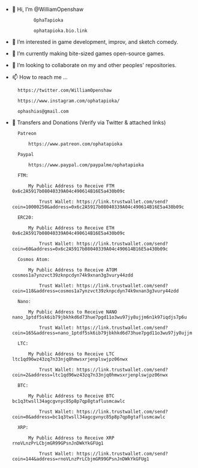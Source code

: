 - 👋 Hi, I’m  @WilliamOpenshaw

              OphaTapioka

              ophatapioka.bio.link

- 👀 I’m interested in game development, improv, and sketch comedy.
 

- 🌱 I’m currently making bite-sized games open-source games.

        
- 💞️ I’m looking to collaborate on my and other peoples' repositories.

        
- 📫 How to reach me ...

        https://twitter.com/WilliamOpenshaw
        
        https://www.instagram.com/ophatapioka/
        
        ophashias@gmail.com
        

- 💌 Transfers and Donations (Verify via Twitter & attached links)

        Patreon
           
            https://www.patreon.com/ophatapioka
        
        Paypal
            
            https://www.paypal.com/paypalme/ophatapioka

        FTM:

            My Public Address to Receive FTM 0x6c2A5917b08040339A04c490614B16E5a430b09c

                Trust Wallet: https://link.trustwallet.com/send?coin=10000250&address=0x6c2A5917b08040339A04c490614B16E5a430b09c

        ERC20:

            My Public Address to Receive ETH 0x6c2A5917b08040339A04c490614B16E5a430b09c

                Trust Wallet: https://link.trustwallet.com/send?coin=60&address=0x6c2A5917b08040339A04c490614B16E5a430b09c

        Cosmos Atom: 

            My Public Address to Receive ATOM cosmos1a7ynzvct39zknpcdyn74k9xnan3g3vury44zdd

                Trust Wallet: https://link.trustwallet.com/send?coin=118&address=cosmos1a7ynzvct39zknpcdyn74k9xnan3g3vury44zdd

        Nano:

            My Public Address to Receive NANO nano_1ptdf5sk6ib79jbkhkd6d73hue7pgd11o3wu97jy8ujjm6n1k97iqdjs7p6u

                Trust Wallet: https://link.trustwallet.com/send?coin=165&address=nano_1ptdf5sk6ib79jbkhkd6d73hue7pgd11o3wu97jy8ujjm6n1k97iqdjs7p6u 

        LTC:

            My Public Address to Receive LTC ltc1qd96wz43zq7n33njq0hmwsxrjenplswjpz06nwx

                Trust Wallet: https://link.trustwallet.com/send?coin=2&address=ltc1qd96wz43zq7n33njq0hmwsxrjenplswjpz06nwx 

        BTC:

            My Public Address to Receive BTC bc1q3twsll34agcgvnyc85p8p7qp8gtaflusmcawlc

                Trust Wallet: https://link.trustwallet.com/send?coin=0&address=bc1q3twsll34agcgvnyc85p8p7qp8gtaflusmcawlc

        XRP: 

            My Public Address to Receive XRP rnoVLnzPrLCbjmGR99GPsnJnDWkYkGFUg1

                Trust Wallet: https://link.trustwallet.com/send?coin=144&address=rnoVLnzPrLCbjmGR99GPsnJnDWkYkGFUg1
